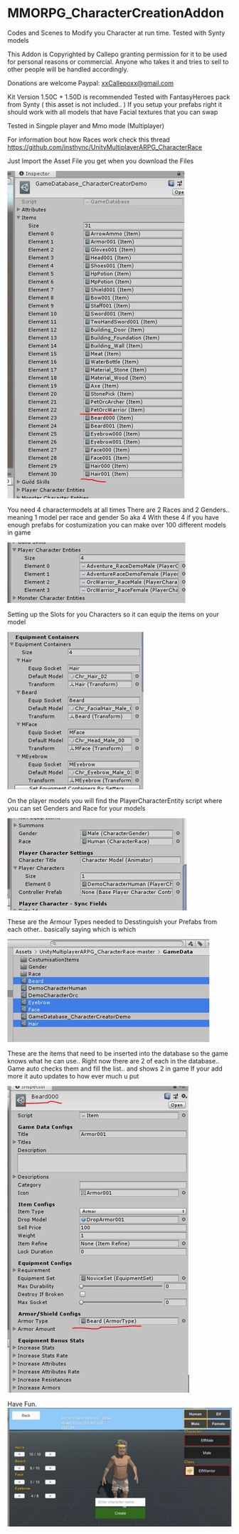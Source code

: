 # MMORPG_CharacterCreationAddon
 Codes and Scenes to Modify you Character at run time. Tested with Synty models

This Addon is Copyrighted by Callepo granting permission for it to be used for personal reasons or commercial.
Anyone who takes it and tries to sell to other people will be handled accordingly.

Donations are welcome 
Paypal: xxCallepoxx@gmail.com


Kit Version 1.50C + 1.50D is recommended
Tested with FantasyHeroes pack from Synty ( this asset is not included.. )
If you setup your prefabs right it should work with all models that have Facial textures that you can swap

Tested in Singple player and Mmo mode (Multiplayer) 

For information bout how Races work check this thread
https://github.com/insthync/UnityMultiplayerARPG_CharacterRace


Just Import the Asset File you get when you download the Files

![Database Files](Githubcreator/DatabaseFiles.JPG)

You need 4 charactermodels at all times
There are 2 Races and 2 Genders.. meaning 1 model per race and gender 
So aka 4
With these 4 if you have enough prefabs for costumization you can make over 100 different models in game

![CharacterModels](Githubcreator/Characters.JPG)


Setting up the Slots for you Characters so it can equip the items on your model

![Slots](Githubcreator/Slot.JPG)

On the player models you will find the PlayerCharacterEntity script where you can set Genders and Race for your models

![PlayercharacterEntity Script](Githubcreator/PlayerCharacterEntity.JPG)


These are the Armour Types needed to Desstinguish your Prefabs from each other.. basically saying which is which

![Types](Githubcreator/Types.JPG)

These are the items that need to be inserted into the database so the game knows what he can use.. 
Right now there are 2 of each in the database.. Game auto checks them and fill the list.. and shows 2 in game
If your add more it auto updates to how ever much u put

![CharacterFaceItems](Githubcreator/CustomItems.JPG)

Have Fun.
![Ingame View](Githubcreator/Example.JPG)
